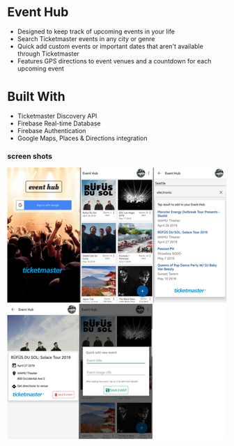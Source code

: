 # Event Hub
  - Designed to keep track of upcoming events in your life
  - Search Ticketmaster events in any city or genre
  - Quick add custom events or important dates that aren't available through Ticketmaster
  - Features GPS directions to event venues and a countdown for each upcoming event

# Built With
  - Ticketmaster Discovery API
  - Firebase Real-time Database
  - Firebase Authentication
  - Google Maps, Places & Directions integration

### screen shots

![Screenshot1](https://github.com/ddiiorio/event-hub/blob/master/app/src/screen-shots.jpg)
![Screenshot1](https://github.com/ddiiorio/event-hub/blob/master/app/src/screen-shots2.jpg)
